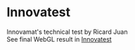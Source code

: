 # Innovatest
Innovamat's technical test by Ricard Juan  
See final WebGL result in [Innovatest](https://innovatest.herokuapp.com/)
